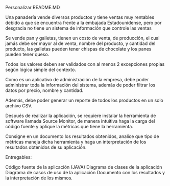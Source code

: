 Personalizar README.MD


Una panadería vende diversos productos y tiene ventas muy rentables debido a que se encuentra frente a la embajada Estadounidense, pero por desgracia no tiene un sistema de información que controle las ventas

Se vende pan y galletas, tienen un costo de venta, de producción, el cual jamás debe ser mayor al de venta, nombre del producto, y cantidad del producto, las galletas pueden tener chispas de chocolate y los panes pueden tener queso.

Todos los valores deben ser validados con al menos 2 excepciones propias según lógica simple del contexto.

Como es un aplicativo de administración de la empresa, debe poder administrar toda la información del sistema, además de poder filtrar los datos por precio, nombre y cantidad.

Además, debe poder generar un reporte de todos los productos en un solo archivo CSV.

Después de realizar la aplicación, se requiere instalar la herramienta de software llamada Source Monitor, de manera intuitiva haga la carga del código fuente y aplique la métricas que tiene la herramienta.

Consigne en un documento los resultados obtenidos, analice que tipo de métricas maneja dicha herramienta y haga un interpretación de los resultados obtenidos de su aplicación.

Entregables:

Código fuente de la aplicación (JAVA)
Diagrama de clases de la aplicación
Diagrama de casos de uso de la aplicación
Documento con los resultados y la interpretación de los mismos.
